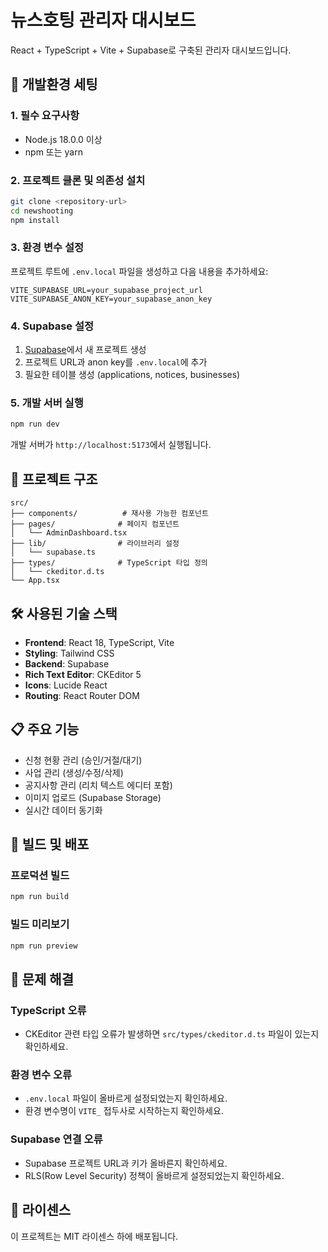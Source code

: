 # 뉴스호팅 관리자 대시보드

React + TypeScript + Vite + Supabase로 구축된 관리자 대시보드입니다.

## 🚀 개발환경 세팅

### 1. 필수 요구사항
- Node.js 18.0.0 이상
- npm 또는 yarn

### 2. 프로젝트 클론 및 의존성 설치
```bash
git clone <repository-url>
cd newshooting
npm install
```

### 3. 환경 변수 설정
프로젝트 루트에 `.env.local` 파일을 생성하고 다음 내용을 추가하세요:

```env
VITE_SUPABASE_URL=your_supabase_project_url
VITE_SUPABASE_ANON_KEY=your_supabase_anon_key
```

### 4. Supabase 설정
1. [Supabase](https://supabase.com)에서 새 프로젝트 생성
2. 프로젝트 URL과 anon key를 `.env.local`에 추가
3. 필요한 테이블 생성 (applications, notices, businesses)

### 5. 개발 서버 실행
```bash
npm run dev
```

개발 서버가 `http://localhost:5173`에서 실행됩니다.

## 📁 프로젝트 구조

```
src/
├── components/          # 재사용 가능한 컴포넌트
├── pages/              # 페이지 컴포넌트
│   └── AdminDashboard.tsx
├── lib/                # 라이브러리 설정
│   └── supabase.ts
├── types/              # TypeScript 타입 정의
│   └── ckeditor.d.ts
└── App.tsx
```

## 🛠️ 사용된 기술 스택

- **Frontend**: React 18, TypeScript, Vite
- **Styling**: Tailwind CSS
- **Backend**: Supabase
- **Rich Text Editor**: CKEditor 5
- **Icons**: Lucide React
- **Routing**: React Router DOM

## 📋 주요 기능

- 신청 현황 관리 (승인/거절/대기)
- 사업 관리 (생성/수정/삭제)
- 공지사항 관리 (리치 텍스트 에디터 포함)
- 이미지 업로드 (Supabase Storage)
- 실시간 데이터 동기화

## 🔧 빌드 및 배포

### 프로덕션 빌드
```bash
npm run build
```

### 빌드 미리보기
```bash
npm run preview
```

## 🐛 문제 해결

### TypeScript 오류
- CKEditor 관련 타입 오류가 발생하면 `src/types/ckeditor.d.ts` 파일이 있는지 확인하세요.

### 환경 변수 오류
- `.env.local` 파일이 올바르게 설정되었는지 확인하세요.
- 환경 변수명이 `VITE_` 접두사로 시작하는지 확인하세요.

### Supabase 연결 오류
- Supabase 프로젝트 URL과 키가 올바른지 확인하세요.
- RLS(Row Level Security) 정책이 올바르게 설정되었는지 확인하세요.

## 📝 라이센스

이 프로젝트는 MIT 라이센스 하에 배포됩니다. 